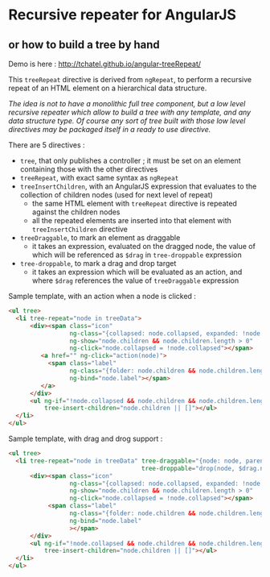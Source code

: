 # Recursive repeater for AngularJS
## or how to build a tree by hand

Demo is here : http://tchatel.github.io/angular-treeRepeat/


This `treeRepeat` directive is derived from `ngRepeat`, to perform a recursive repeat of an HTML element
on a hierarchical data structure.

_The idea is not to have a monolithic full tree component, but a low level recursive repeater which allow to build a
tree with any template, and any data structure type. Of course any sort of tree built with those low level directives may be
packaged itself in a ready to use directive._

There are 5 directives :

* `tree`, that only publishes a controller ; it must be set on an element containing those with the other directives
* `treeRepeat`, with exact same syntax as `ngRepeat`
* `treeInsertChildren`, with an AngularJS expression that evaluates to the collection of children nodes
       (used for next level of repeat)
    * the same HTML element with `treeRepeat` directive is repeated against the children nodes
    * all the repeated elements are inserted into that element with `treeInsertChildren` directive
* `treeDraggable`, to mark an element as draggable
    * it takes an expression, evaluated on the dragged node, the value of which will be referenced as `$drag`
        in `tree-droppable` expression
* `tree-droppable`, to mark a drag and drop target
    * it takes an expression which will be evaluated as an action, and where `$drag` references the value
        of `treeDraggable` expression

Sample template, with an action when a node is clicked :

```HTML
<ul tree>
  <li tree-repeat="node in treeData">
      <div><span class="icon"
                 ng-class="{collapsed: node.collapsed, expanded: !node.collapsed}"
                 ng-show="node.children && node.children.length > 0"
                 ng-click="node.collapsed = !node.collapsed"></span>
         <a href="" ng-click="action(node)">
           <span class="label"
                 ng-class="{folder: node.children && node.children.length > 0}"
                 ng-bind="node.label"></span>
         </a>
      </div>
      <ul ng-if="!node.collapsed && node.children && node.children.length > 0"
          tree-insert-children="node.children || []"></ul>
  </li>
</ul>
```


Sample template, with drag and drog support :

```HTML
<ul tree>
  <li tree-repeat="node in treeData" tree-draggable="{node: node, parent: $parent.node}"
                                     tree-droppable="drop(node, $drag.node, $drag.parent)">
      <div><span class="icon"
                 ng-class="{collapsed: node.collapsed, expanded: !node.collapsed}"
                 ng-show="node.children && node.children.length > 0"
                 ng-click="node.collapsed = !node.collapsed"></span>
           <span class="label"
                 ng-class="{folder: node.children && node.children.length > 0}"
                 ng-bind="node.label"
                 ></span>
      </div>
      <ul ng-if="!node.collapsed && node.children && node.children.length > 0"
          tree-insert-children="node.children || []"></ul>
  </li>
</ul>
```


